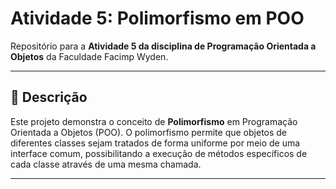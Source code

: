 # Atividade 5: Polimorfismo em POO

Repositório para a **Atividade 5 da disciplina de Programação Orientada a Objetos** da Faculdade Facimp Wyden.

---

## 📝 Descrição

Este projeto demonstra o conceito de **Polimorfismo** em Programação Orientada a Objetos (POO). O polimorfismo permite que objetos de diferentes classes sejam tratados de forma uniforme por meio de uma interface comum, possibilitando a execução de métodos específicos de cada classe através de uma mesma chamada.

---
